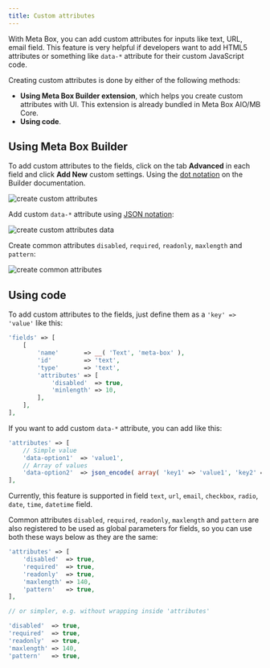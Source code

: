```yaml
---
title: Custom attributes
---
```


With Meta Box, you can add custom attributes for inputs like text, URL, email field. This feature is very helpful if developers want to add HTML5 attributes or something like `data-*` attribute for their custom JavaScript code.

Creating custom attributes is done by either of the following methods:

- **Using Meta Box Builder extension**, which helps you create custom attributes with UI. This extension is already bundled in Meta Box AIO/MB Core.
- **Using code**.

## Using Meta Box Builder

To add custom attributes to the fields, click on the tab **Advanced** in each field and click **Add New** custom settings. Using the [dot notation](https://docs.metabox.io/extensions/meta-box-builder/#dot-notation) on the Builder documentation.

![create custom attributes](https://share.getcloudapp.com/9ZudvzOd)

Add custom `data-*` attribute using [JSON notation](https://docs.metabox.io/extensions/meta-box-builder/#json-notation):

![create custom attributes data](https://share.getcloudapp.com/mXur9bOJ)

Create common attributes `disabled`, `required`, `readonly`, `maxlength` and `pattern`:

![create common attributes](https://share.getcloudapp.com/lluNxgq4)

## Using code

To add custom attributes to the fields, just define them as a `'key' => 'value'` like this:

```php
'fields' => [
    [
        'name'       => __( 'Text', 'meta-box' ),
        'id'         => 'text',
        'type'       => 'text',
        'attributes' => [
            'disabled'  => true,
            'minlength' => 10,
        ],
    ],
],
```

If you want to add custom `data-*` attribute, you can add like this:

```php
'attributes' => [
    // Simple value
    'data-option1'  => 'value1',
    // Array of values
    'data-option2'  => json_encode( array( 'key1' => 'value1', 'key2' => 'value2' ) ),
],
```

Currently, this feature is supported in field `text`, `url`, `email`, `checkbox`, `radio`, `date`, `time`, `datetime` field.

Common attributes `disabled`, `required`, `readonly`, `maxlength` and `pattern` are also registered to be used as global parameters for fields, so you can use both these ways below as they are the same:

```php
'attributes' => [
    'disabled'  => true,
    'required'  => true,
    'readonly'  => true,
    'maxlength' => 140,
    'pattern'   => true,
],

// or simpler, e.g. without wrapping inside 'attributes'

'disabled'  => true,
'required'  => true,
'readonly'  => true,
'maxlength' => 140,
'pattern'   => true,
```
